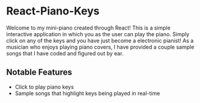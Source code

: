 # React-Piano-Keys

Welcome to my mini-piano created through React! This is a simple interactive application in which you as the user can play the piano. Simply click on any of the keys and you have just become a electronic pianist! As a musician who enjoys playing piano covers, I have provided a couple sample songs that I have coded and figured out by ear.


## Notable Features

- Click to play piano keys
- Sample songs that highlight keys being played in real-time


